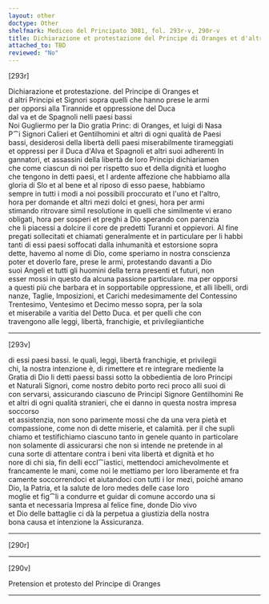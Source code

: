 ```yaml
---
layout: other
doctype: Other
shelfmark: Mediceo del Principato 3081, fol. 293r-v, 290r-v
title: Dichiarazione et protestazione del Principe di Oranges et d'altri Principi et Signori sopra quelli che hanno prese le armi per opporsi alla Tirannide et oppressione del Duca d Alva et de Spagnoli nelli Paese Bassi
attached_to: TBD
reviewed: "No"
---
```


[293r]  
  
  
Dichiarazione et protestazione. del Principe di Oranges et  
d altri Principi et Signori sopra quelli che hanno prese le armi  
per opporsi alla Tirannide et oppressione del Duca  
dal va et de Spagnoli nelli paesi bassi  
Noi Gugliermo per la Dio gratia Princ: di Oranges, et luigi di Nasa  
P⁀i Signori Calieri et Gentilhomini et altri di ogni qualità de Paesi  
bassi, desiderosi della libertà delli paesi miserabilmente tirameggiati  
et oppressi per il Duca d'Alva et Spagnoli et altri suoi adherenti In  
gannatori, et assassini della libertà de loro Principi dichiariamen  
che come ciascun di noi per rispetto suo et della dignità et luogho  
che tengono in detti paesi, et l ardente affezione che habbiamo alla  
gloria di Slo et al bene et al riposo di esso paese, habbiamo  
sempre in tutti i modi a noi possibili proccurato et l'uno et l'altro,  
hora per domande et altri mezi dolci et gnesi, hora per armi  
stimando ritrovare simil resolutione in quelli che similmente vi erano  
obligati, hora per sosperi et preghi a Dio sperando con parenzia  
che li piacessi a dolcire il core de predetti Turanni et oppievori. Al fine  
pregati sollecitati et chiamati generalmente et in particulare per li habbi  
tanti di essi paesi soffocati dalla inhumanità et estorsione sopra  
dette, havemo al nome di Dio, come speriamo in nostra conscienza  
poter et doverlo fare, prese le armi, protestando davanti a Dio  
suoi Angeli et tutti gli huomini della terra presenti et futuri, non  
esser mossi in questo da alcuna passione particulare. ma per opporsi  
a questi più che barbara et in sopportabile oppressione, et alli libelli, ordi  
nanze, Taglie, Imposizioni, et Carichi medesimamente del Contessino  
Trentesimo, Ventesimo et Decimo messo sopra, per la sola  
et miserabile a varitia del Detto Duca. et per quelli che con  
travengono alle leggi, libertà, franchigie, et privilegiiantiche  
  
---  

[293v]  
  
  
di essi paesi bassi. le quali, leggi, libertà franchigie, et privilegii  
chi, la nostra intenzione è, di rimettere et re integrare mediente la  
Gratia di Dio li detti paessi bassi sotto la obbedientia de loro Principi  
et Naturali Signori, come nostro debito porto reci proco alli suoi di  
con servarsi, assicurando ciascuno de Principi Signore Gentilhomini Re  
et altri di ogni qualità stranieri, che ei danno in questa nostra impresa soccorso  
et assistenzia, non sono parimente mossi che da una vera pietà et  
compassione, come non di dette miserie, et calamità. per il che supli  
chiamo et testifichiamo ciascuno tanto in genele quanto in particolare  
non solamente di assicurarsi che non si intende ne pretende in al  
cuna sorte di attentare contra i beni vita libertà et dignità et ho  
nore di chi sia, fin delli eccl⁀iastici, mettendoci amichevolmente et  
francamente le mani, come noi le mettiamo per loro liberamente et fra  
camente soccorrendoci et aiutandoci con tutti i lor mezi, poiché amano  
Dio, la Patria, et la salute de loro medes delle case loro  
moglie et fig⁀li a condurre et guidar di comune accordo una si  
santa et necessaria Impresa al felice fine, donde Dio vivo  
et Dio delle battaglie ci dà la perpetua a giustizia della nostra  
bona causa et intenzione la Assicuranza.  
  
---  

[290r]  
  
  
  
---  

[290v]  
  
  
Pretension et protesto del Principe di Oranges  
  
---  

